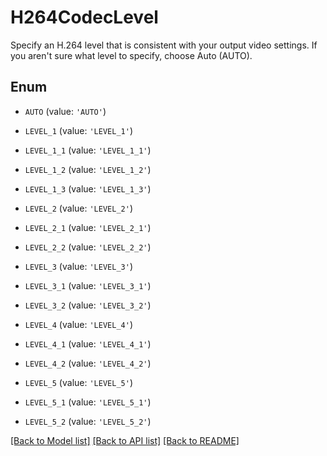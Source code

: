 # H264CodecLevel

Specify an H.264 level that is consistent with your output video settings. If you aren't sure what level to specify, choose Auto (AUTO).

## Enum

* `AUTO` (value: `'AUTO'`)

* `LEVEL_1` (value: `'LEVEL_1'`)

* `LEVEL_1_1` (value: `'LEVEL_1_1'`)

* `LEVEL_1_2` (value: `'LEVEL_1_2'`)

* `LEVEL_1_3` (value: `'LEVEL_1_3'`)

* `LEVEL_2` (value: `'LEVEL_2'`)

* `LEVEL_2_1` (value: `'LEVEL_2_1'`)

* `LEVEL_2_2` (value: `'LEVEL_2_2'`)

* `LEVEL_3` (value: `'LEVEL_3'`)

* `LEVEL_3_1` (value: `'LEVEL_3_1'`)

* `LEVEL_3_2` (value: `'LEVEL_3_2'`)

* `LEVEL_4` (value: `'LEVEL_4'`)

* `LEVEL_4_1` (value: `'LEVEL_4_1'`)

* `LEVEL_4_2` (value: `'LEVEL_4_2'`)

* `LEVEL_5` (value: `'LEVEL_5'`)

* `LEVEL_5_1` (value: `'LEVEL_5_1'`)

* `LEVEL_5_2` (value: `'LEVEL_5_2'`)

[[Back to Model list]](../README.md#documentation-for-models) [[Back to API list]](../README.md#documentation-for-api-endpoints) [[Back to README]](../README.md)


